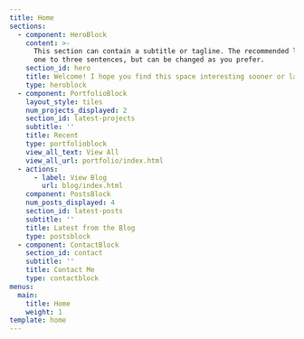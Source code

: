 ```yaml
---
title: Home
sections:
  - component: HeroBlock
    content: >-
      This section can contain a subtitle or tagline. The recommended length is
      one to three sentences, but can be changed as you prefer.
    section_id: hero
    title: Welcome! I hope you find this space interesting sooner or later!
    type: heroblock
  - component: PortfolioBlock
    layout_style: tiles
    num_projects_displayed: 2
    section_id: latest-projects
    subtitle: ''
    title: Recent
    type: portfolioblock
    view_all_text: View All
    view_all_url: portfolio/index.html
  - actions:
      - label: View Blog
        url: blog/index.html
    component: PostsBlock
    num_posts_displayed: 4
    section_id: latest-posts
    subtitle: ''
    title: Latest from the Blog
    type: postsblock
  - component: ContactBlock
    section_id: contact
    subtitle: ''
    title: Contact Me
    type: contactblock
menus:
  main:
    title: Home
    weight: 1
template: home
---
```


